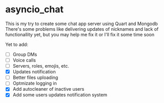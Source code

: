 # asyncio_chat
This is my try to create some chat app server using Quart and Mongodb  
There's some problems like delivering updates of nicknames and lack of functionallity yet, but you may help me fix it or I'll fix it some time soon  

Yet to add:
- [ ] Group DMs
- [ ] Voice calls
- [ ] Servers, roles, emojis, etc.
- [x] Updates notification
- [ ] Better files uploading
- [ ] Optmizate logging in
- [x] Add autocleaner of inactive users
- [x] Add some users updates notification system